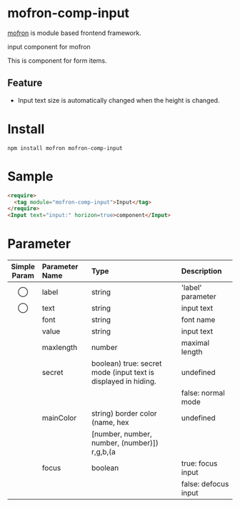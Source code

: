 # mofron-comp-input
[mofron](https://mofron.github.io/mofron/) is module based frontend framework.

input component for mofron

This is component for form items.

## Feature
 - Input text size is automatically changed when the height is changed.

# Install
```
npm install mofron mofron-comp-input
```

# Sample
```html
<require>
  <tag module="mofron-comp-input">Input</tag>
</require>
<Input text="input:" horizon=true>component</Input>
```
# Parameter

|Simple<br>Param | Parameter Name | Type | Description |
|:--------------:|:---------------|:-----|:------------|
| ◯  | label | string | 'label' parameter |
| ◯  | text | string | input text |
| | font | string | font name |
| | value | string | input text |
| | maxlength | number | maximal length |
| | secret | boolean) true: secret mode (input text is displayed in hiding. | undefined |
| | | | false: normal mode |
| | mainColor | string) border color (name, hex | undefined |
| | | [number, number, number, (number)]) r,g,b,(a |  |
| | focus | boolean | true: focus input |
| | | | false: defocus input |

